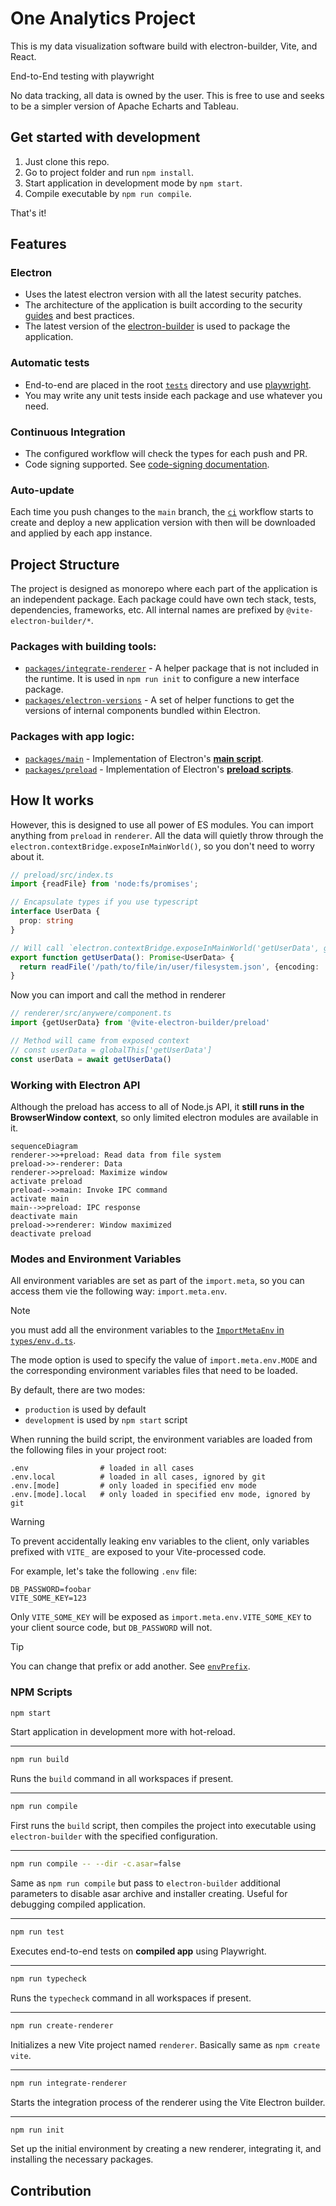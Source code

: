 # One Analytics Project

This is my data visualization software build with electron-builder, Vite, and React.

End-to-End testing with playwright

No data tracking, all data is owned by the user. This is free to use and seeks to be a simpler version of Apache Echarts and Tableau.

## Get started with development

1. Just clone this repo.
2. Go to project folder and run `npm install`.
3. Start application in development mode by `npm start`.
4. Compile executable by `npm run compile`.
 
That's it!

## Features

### Electron

- Uses the latest electron version with all the latest security patches.
- The architecture of the application is built according to the security [guides](https://www.electronjs.org/docs/tutorial/security) and best practices.
- The latest version of the [electron-builder] is used to package the application.

### Automatic tests

- End-to-end are placed in the root [`tests`](tests) directory and use [playwright].
- You may write any unit tests inside each package and use whatever you need.

### Continuous Integration

- The configured workflow will check the types for each push and PR.
- Code signing supported. See [code-signing documentation](https://www.electron.build/code-signing.html).

### Auto-update

Each time you push changes to the `main` branch,
the [`ci`](.github/workflows/ci.yml) workflow starts to create and deploy a new application version with then will be downloaded and applied by each app instance.

## Project Structure

The project is designed as monorepo where each part of the application is an independent package.
Each package could have own tech stack, tests, dependencies, frameworks, etc.
All internal names are prefixed by `@vite-electron-builder/*`.

### Packages with building tools:

- [`packages/integrate-renderer`](packages/integrate-renderer) - A helper package that is not included in the runtime.
  It is used in `npm run init` to configure a new interface package.
- [`packages/electron-versions`](packages/electron-versions) - A set of helper functions to get the versions of internal components bundled within Electron.

### Packages with app logic:

- [`packages/main`](packages/main) - Implementation of Electron's [**main script**](https://www.electronjs.org/docs/tutorial/quick-start#create-the-main-script-file).
- [`packages/preload`](packages/preload) - Implementation of Electron's [**preload scripts**](https://www.electronjs.org/docs/latest/tutorial/tutorial-preload).

## How It works

However, this is designed to use all power of ES modules.
You can import anything from `preload` in `renderer`.
All the data will quietly throw through the `electron.contextBridge.exposeInMainWorld()`,
so you don't need to worry about it.

```ts
// preload/src/index.ts
import {readFile} from 'node:fs/promises';

// Encapsulate types if you use typescript
interface UserData {
  prop: string
}

// Will call `electron.contextBridge.exposeInMainWorld('getUserData', getUserData)`
export function getUserData(): Promise<UserData> {
  return readFile('/path/to/file/in/user/filesystem.json', {encoding: 'utf8'}).then(JSON.parse);
}
```

Now you can import and call the method in renderer

```ts
// renderer/src/anywere/component.ts
import {getUserData} from '@vite-electron-builder/preload'

// Method will came from exposed context
// const userData = globalThis['getUserData']
const userData = await getUserData()
```

### Working with Electron API

Although the preload has access to all of Node.js API, it **still runs in the BrowserWindow context**, so only limited
electron modules are available in it.

```mermaid
sequenceDiagram
renderer->>+preload: Read data from file system
preload->>-renderer: Data
renderer->>preload: Maximize window
activate preload
preload-->>main: Invoke IPC command
activate main
main-->>preload: IPC response
deactivate main
preload->>renderer: Window maximized
deactivate preload
```

### Modes and Environment Variables

All environment variables are set as part of the `import.meta`, so you can access them vie the following
way: `import.meta.env`.

> [!NOTE]
> you must add all the environment variables to the [`ImportMetaEnv` in `types/env.d.ts`](types/env.d.ts).

The mode option is used to specify the value of `import.meta.env.MODE` and the corresponding environment variables files
that need to be loaded.

By default, there are two modes:

- `production` is used by default
- `development` is used by `npm start` script

When running the build script, the environment variables are loaded from the following files in your project root:

```
.env                # loaded in all cases
.env.local          # loaded in all cases, ignored by git
.env.[mode]         # only loaded in specified env mode
.env.[mode].local   # only loaded in specified env mode, ignored by git
```

> [!WARNING]
> To prevent accidentally leaking env variables to the client, only variables prefixed with `VITE_` are exposed to your
> Vite-processed code.

For example, let's take the following `.env` file:

```
DB_PASSWORD=foobar
VITE_SOME_KEY=123
```

Only `VITE_SOME_KEY` will be exposed as `import.meta.env.VITE_SOME_KEY` to your client source code, but `DB_PASSWORD`
will not.

> [!TIP]
> You can change that prefix or add another. See [`envPrefix`](https://vitejs.dev/config/shared-options.html#envprefix).

### NPM Scripts

```sh
npm start
```
Start application in development more with hot-reload.

---
```sh
npm run build
```
Runs the `build` command in all workspaces if present.

---
```sh
npm run compile
```
First runs the `build` script,
then compiles the project into executable using `electron-builder` with the specified configuration.

---
```sh
npm run compile -- --dir -c.asar=false
```
Same as `npm run compile` but pass to `electron-builder` additional parameters to disable asar archive and installer
creating.
Useful for debugging compiled application.

---
```sh
npm run test
```
Executes end-to-end tests on **compiled app** using Playwright.

---
```sh
npm run typecheck
```
Runs the `typecheck` command in all workspaces if present.

---
```sh
npm run create-renderer
```
Initializes a new Vite project named `renderer`. Basically same as `npm create vite`.

---
```sh
npm run integrate-renderer
```
Starts the integration process of the renderer using the Vite Electron builder.

---
```sh
npm run init
```
Set up the initial environment by creating a new renderer, integrating it, and installing the necessary packages.

## Contribution

[vite]: https://github.com/vitejs/vite/

[electron]: https://github.com/electron/electron

[electron-builder]: https://github.com/electron-userland/electron-builder

[playwright]: https://playwright.dev
